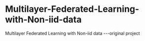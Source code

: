 # Multilayer-Federated-Learning-with-Non-iid-data
Multilayer Federated Learning with Non-iid data ---original project
